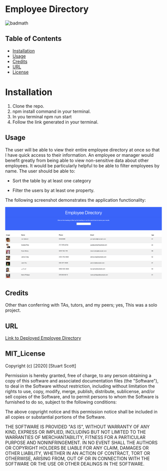 # Employee Directory

![badmath](https://img.shields.io/badge/license-MIT-brightgreen)

## Table of Contents

* [Installation](#installation)
* [Usage](#usage)
* [Credits](#credits)
* [URL](#url)
* [License](#mit_license)

# Installation

1. Clone the repo.
2. npm install command in your terminal.
3. In you terminal npm run start
4. Follow the link generated in your terminal.


## Usage

The user will be able to view their entire employee directory at once so that I have quick access to their information. An employee or manager would benefit greatly from being able to view non-sensitive data about other employees. It would be particularly helpful to be able to filter employees by name. The user should be able to:

  * Sort the table by at least one category

  * Filter the users by at least one property.

The following screenshot demonstrates the application functionality:

![HomePage demo](public/images/homepage.png)

## Credits

Other than conferring with TAs, tutors, and my peers; yes, This was a solo project.

## URL

[Link to Deployed Employee Directory](https://yoohooitstoo.github.io/gt-hw-user-directory-app/)

## MIT_License

Copyright (c) [2020] [Stuart Scott]

Permission is hereby granted, free of charge, to any person obtaining a copy
of this software and associated documentation files (the "Software"), to deal
in the Software without restriction, including without limitation the rights
to use, copy, modify, merge, publish, distribute, sublicense, and/or sell
copies of the Software, and to permit persons to whom the Software is
furnished to do so, subject to the following conditions:

The above copyright notice and this permission notice shall be included in all
copies or substantial portions of the Software.

THE SOFTWARE IS PROVIDED "AS IS", WITHOUT WARRANTY OF ANY KIND, EXPRESS OR
IMPLIED, INCLUDING BUT NOT LIMITED TO THE WARRANTIES OF MERCHANTABILITY,
FITNESS FOR A PARTICULAR PURPOSE AND NONINFRINGEMENT. IN NO EVENT SHALL THE
AUTHORS OR COPYRIGHT HOLDERS BE LIABLE FOR ANY CLAIM, DAMAGES OR OTHER
LIABILITY, WHETHER IN AN ACTION OF CONTRACT, TORT OR OTHERWISE, ARISING FROM,
OUT OF OR IN CONNECTION WITH THE SOFTWARE OR THE USE OR OTHER DEALINGS IN THE
SOFTWARE.